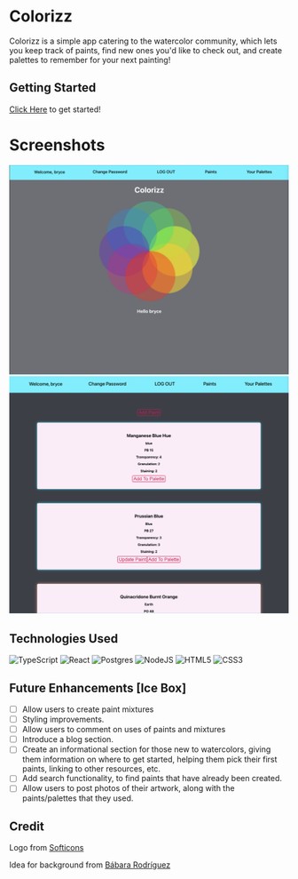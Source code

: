 # Colorizz

Colorizz is a simple app catering to the watercolor community, which lets you keep track of paints, find new ones you'd like to check out, and create palettes to remember for your next painting! 

## Getting Started

[Click Here](https://colorizz.netlify.app/) to get started!

# Screenshots

<img src='/public/assets/Landing.png' alt='Landing Page photo'>

<img src='/public/assets/Paints.png' alt='Paints Page photo'>

## Technologies Used

![TypeScript](https://img.shields.io/badge/typescript-%23007ACC.svg?style=for-the-badge&logo=typescript&logoColor=white)
![React](https://img.shields.io/badge/react-%2320232a.svg?style=for-the-badge&logo=react&logoColor=%2361DAFB)
![Postgres](https://img.shields.io/badge/postgres-%23316192.svg?style=for-the-badge&logo=postgresql&logoColor=white)
![NodeJS](https://img.shields.io/badge/node.js-6DA55F?style=for-the-badge&logo=node.js&logoColor=white)
![HTML5](https://img.shields.io/badge/html5-%23E34F26.svg?style=for-the-badge&logo=html5&logoColor=white)
![CSS3](https://img.shields.io/badge/css3-%231572B6.svg?style=for-the-badge&logo=css3&logoColor=white)

## Future Enhancements [Ice Box]

- [ ] Allow users to create paint mixtures
- [ ] Styling improvements.
- [ ] Allow users to comment on uses of paints and mixtures
- [ ] Introduce a blog section.
- [ ] Create an informational section for those new to watercolors, giving them information on where to get started, helping them pick their first paints, linking to other resources, etc.
- [ ] Add search functionality, to find paints that have already been created.
- [ ] Allow users to post photos of their artwork, along with the paints/palettes that they used.

## Credit

Logo from [Softicons](https://www.softicons.com/web-icons/flat-style-icons-by-flaticonmaker/palette-icon)

Idea for background from [Bábara Rodríguez](https://codepen.io/baarbaracrr/pen/KKovmGb)